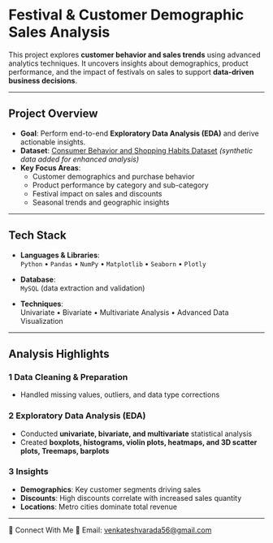 #  Festival & Customer Demographic Sales Analysis  

This project explores **customer behavior and sales trends** using advanced analytics techniques. It uncovers insights about demographics, product performance, and the impact of festivals on sales to support **data-driven business decisions**.

---

## Project Overview

- **Goal**: Perform end-to-end **Exploratory Data Analysis (EDA)** and derive actionable insights.  
- **Dataset**: [Consumer Behavior and Shopping Habits Dataset](https://www.kaggle.com/datasets/zeesolver/consumer-behavior-and-shopping-habits-dataset) *(synthetic data added for enhanced analysis)*  
- **Key Focus Areas**:
  - Customer demographics and purchase behavior
  - Product performance by category and sub-category
  - Festival impact on sales and discounts
  - Seasonal trends and geographic insights

---

## Tech Stack

- **Languages & Libraries**:  
  `Python` • `Pandas` • `NumPy` • `Matplotlib` • `Seaborn` • `Plotly`  

- **Database**:  
  `MySQL` (data extraction and validation)

- **Techniques**:  
  Univariate • Bivariate • Multivariate Analysis • Advanced Data Visualization  

---

## Analysis Highlights

### 1️ Data Cleaning & Preparation
- Handled missing values, outliers, and data type corrections  

### 2️ Exploratory Data Analysis (EDA)
- Conducted **univariate, bivariate, and multivariate** statistical analysis  
- Created **boxplots, histograms, violin plots, heatmaps, and 3D scatter plots, Treemaps, barplots**  

### 3️ Insights
- **Demographics**: Key customer segments driving sales  
- **Discounts**: High discounts correlate with increased sales quantity  
- **Locations**: Metro cities dominate total revenue  

---
🔗 Connect With Me
📧 Email: venkateshvarada56@gmail.com
